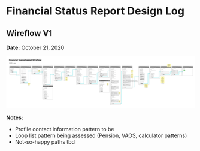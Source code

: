# Financial Status Report Design Log

## Wireflow V1
**Date:** October 21, 2020

![V1](https://github.com/department-of-veterans-affairs/va.gov-team/blob/master/products/Debt%20Resolution/Financial-Status-Report/assets/fsr-wireflow-1.jpg)

**Notes:**
- Profile contact information pattern to be 
- Loop list pattern being assessed (Pension, VAOS, calculator patterns)
- Not-so-happy paths tbd
